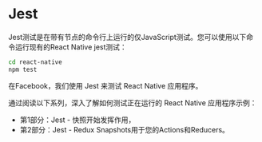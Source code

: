 # Jest

Jest测试是在带有节点的命令行上运行的仅JavaScript测试。您可以使用以下命令运行现有的React Native jest测试：

```sh
cd react-native
npm test
```

在Facebook，我们使用 Jest 来测试 React Native 应用程序。

通过阅读以下系列，深入了解如何测试正在运行的 React Native 应用程序示例：

* 第1部分：Jest - 快照开始发挥作用，
* 第2部分：Jest - Redux Snapshots用于您的Actions和Reducers。
